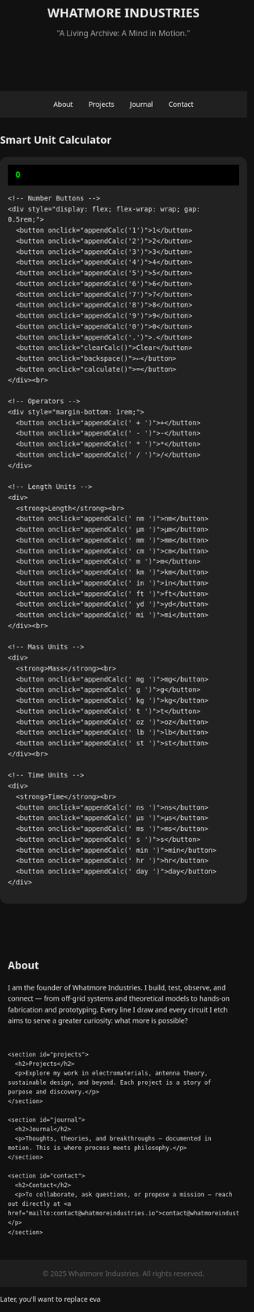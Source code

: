 
<html lang="en">
<head>
  <meta charset="UTF-8" />
  <meta name="viewport" content="width=device-width, initial-scale=1.0"/>
  <title>Whatmore Industries</title>
  <style>
    html, body {
      margin: 0;
      padding: 0;
      font-family: 'Segoe UI', sans-serif;
      background: #111;
      color: #eee;
      height: 100%;
      line-height: 1.6;
    }

    #particles-js {
      position: fixed;
      width: 100%;
      height: 100%;
      z-index: -1;
    }

    header {
      background: transparent;
      text-align: center;
      padding: 3rem 1rem 2rem;
      z-index: 1;
      position: relative;
    }

    header h1 {
      font-size: 1.6rem;
      margin: 0;
    }

    header p {
      font-size: 1.0rem;
      color: #aaa;
      margin-top: 0.5rem;
    }

    nav {
      display: flex;
      justify-content: center;
      gap: 2rem;
      background: rgba(34, 34, 34, 0.9);
      padding: 1rem;
      position: sticky;
      top: 0;
      z-index: 10;
    }

    nav a {
      color: #fff;
      text-decoration: none;
    }

    nav a:hover {
      text-decoration: underline;
    }

    main {
      padding: 2rem 1rem;
      max-width: 800px;
      margin: auto;
      position: relative;
      z-index: 1;
    }

    section {
      margin-bottom: 3rem;
    }

    footer {
      background: #1e1e1e;
      text-align: center;
      padding: 1rem;
      font-size: 0.9rem;
      color: #666;
    }

    a {
      color: #00ffff;
    }

    @media (max-width: 600px) {
      header h1 { font-size: 2rem; }
      nav { flex-wrap: wrap; gap: 1rem; }
    }
  </style>
</head>
<body>
  <div id="particles-js"></div>

  <header>
    <h1>WHATMORE INDUSTRIES</h1>
    <p>"A Living Archive: A Mind in Motion."</p>
  </header>

  <nav>
    <a href="#about">About</a>
    <a href="#projects">Projects</a>
    <a href="#journal">Journal</a>
    <a href="#contact">Contact</a>
  </nav>

  
  <section id="calculator">
  <h2>Smart Unit Calculator</h2>
  <div style="background:#222; padding:1rem; border-radius:0.9rem; font-size:1rem;">
    <div id="display" style="background:#000; padding:0.5rem 1rem; margin-bottom:1rem; color:#0f0; font-weight:bold;">
      0
    </div>

    <!-- Number Buttons -->
    <div style="display: flex; flex-wrap: wrap; gap: 0.5rem;">
      <button onclick="appendCalc('1')">1</button>
      <button onclick="appendCalc('2')">2</button>
      <button onclick="appendCalc('3')">3</button>
      <button onclick="appendCalc('4')">4</button>
      <button onclick="appendCalc('5')">5</button>
      <button onclick="appendCalc('6')">6</button>
      <button onclick="appendCalc('7')">7</button>
      <button onclick="appendCalc('8')">8</button>
      <button onclick="appendCalc('9')">9</button>
      <button onclick="appendCalc('0')">0</button>
      <button onclick="appendCalc('.')">.</button>
      <button onclick="clearCalc()">Clear</button>
      <button onclick="backspace()">←</button>
      <button onclick="calculate()">=</button>
    </div><br>

    <!-- Operators -->
    <div style="margin-bottom: 1rem;">
      <button onclick="appendCalc(' + ')">+</button>
      <button onclick="appendCalc(' - ')">-</button>
      <button onclick="appendCalc(' * ')">*</button>
      <button onclick="appendCalc(' / ')">/</button>
    </div>

    <!-- Length Units -->
    <div>
      <strong>Length</strong><br>
      <button onclick="appendCalc(' nm ')">nm</button>
      <button onclick="appendCalc(' μm ')">μm</button>
      <button onclick="appendCalc(' mm ')">mm</button>
      <button onclick="appendCalc(' cm ')">cm</button>
      <button onclick="appendCalc(' m ')">m</button>
      <button onclick="appendCalc(' km ')">km</button>
      <button onclick="appendCalc(' in ')">in</button>
      <button onclick="appendCalc(' ft ')">ft</button>
      <button onclick="appendCalc(' yd ')">yd</button>
      <button onclick="appendCalc(' mi ')">mi</button>
    </div><br>

    <!-- Mass Units -->
    <div>
      <strong>Mass</strong><br>
      <button onclick="appendCalc(' mg ')">mg</button>
      <button onclick="appendCalc(' g ')">g</button>
      <button onclick="appendCalc(' kg ')">kg</button>
      <button onclick="appendCalc(' t ')">t</button>
      <button onclick="appendCalc(' oz ')">oz</button>
      <button onclick="appendCalc(' lb ')">lb</button>
      <button onclick="appendCalc(' st ')">st</button>
    </div><br>

    <!-- Time Units -->
    <div>
      <strong>Time</strong><br>
      <button onclick="appendCalc(' ns ')">ns</button>
      <button onclick="appendCalc(' μs ')">μs</button>
      <button onclick="appendCalc(' ms ')">ms</button>
      <button onclick="appendCalc(' s ')">s</button>
      <button onclick="appendCalc(' min ')">min</button>
      <button onclick="appendCalc(' hr ')">hr</button>
      <button onclick="appendCalc(' day ')">day</button>
    </div>
  </div>
</section>

  <main>
    <section id="about">
      <h2>About</h2>
      <p>I am the founder of Whatmore Industries. I build, test, observe, and connect — from off-grid systems and theoretical models to hands-on fabrication and prototyping. Every line I draw and every circuit I etch aims to serve a greater curiosity: what more is possible?</p>
    </section>

    <section id="projects">
      <h2>Projects</h2>
      <p>Explore my work in electromaterials, antenna theory, sustainable design, and beyond. Each project is a story of purpose and discovery.</p>
    </section>

    <section id="journal">
      <h2>Journal</h2>
      <p>Thoughts, theories, and breakthroughs — documented in motion. This is where process meets philosophy.</p>
    </section>

    <section id="contact">
      <h2>Contact</h2>
      <p>To collaborate, ask questions, or propose a mission — reach out directly at <a href="mailto:contact@whatmoreindustries.io">contact@whatmoreindustries.io</a>.</p>
    </section>
  </main>

  <footer>
    &copy; 2025 Whatmore Industries. All rights reserved.
  </footer>

  <!-- Particles.js -->
  <script src="https://cdn.jsdelivr.net/npm/particles.js@2.0.0/particles.min.js"></script>
  <script>
    particlesJS("particles-js", {
      particles: {
        number: { value: 80, density: { enable: true, value_area: 800 }},
        color: { value: "#00ffff" },
        shape: { type: "circle" },
        opacity: { value: 0.5 },
        size: { value: 3, random: true },
        line_linked: {
          enable: true,
          distance: 150,
          color: "#00ffff",
          opacity: 0.4,
          width: 1
        },
        move: {
          enable: true,
          speed: 2,
          direction: "none"
        }
      },
      interactivity: {
        events: {
          onhover: { enable: true, mode: "repulse" },
          onclick: { enable: true, mode: "push" }
        },
        modes: {
          repulse: { distance: 100, duration: 0.4 },
          push: { particles_nb: 4 }
        }
      },
      retina_detect: true
    });
  </script>
  
  <script>
  const unitFactors = {
    // Length (in meters)
    nm: 1e-9, μm: 1e-6, mm: 1e-3, cm: 1e-2, m: 1, km: 1e3,
    in: 0.0254, ft: 0.3048, yd: 0.9144, mi: 1609.34,
    // Mass (in kg)
    mg: 1e-6, g: 1e-3, kg: 1, t: 1000, oz: 0.0283495, lb: 0.453592, st: 6.35029, kip: 453.592,
    // Time (in seconds)
    ns: 1e-9, μs: 1e-6, ms: 1e-3, s: 1, min: 60, hr: 3600, day: 86400
  };

  let expression = "";

  function appendCalc(value) {
    expression += value;
    document.getElementById("display").innerText = expression;
  }

  function clearCalc() {
    expression = "";
    document.getElementById("display").innerText = "0";
  }

  function backspace() {
    expression = expression.trim().slice(0, -1);
    document.getElementById("display").innerText = expression || "0";
  }

  function calculate() {
    try {
      // Tokenize numbers and units
      const parsed = expression.replace(/([0-9.]+)\s*([a-zμ]+)/gi, (match, value, unit) => {
        if (unitFactors[unit]) {
          return `(${parseFloat(value) * unitFactors[unit]})`; // convert to SI
        } else {
          throw new Error(`Unknown unit: ${unit}`);
        }
      });

      const result = eval(parsed);
      document.getElementById("display").innerText = result + " (SI)";
      expression = result.toString();
    } catch (err) {
      document.getElementById("display").innerText = "Error";
      expression = "";
    }
  }
</script>

<script>
  let currentExpression = '';

  function appendCalc(value) {
    currentExpression += value;
    document.getElementById('display').innerText = currentExpression;
  }

  function clearCalc() {
    currentExpression = '';
    document.getElementById('display').innerText = '0';
  }

  function backspace() {
    currentExpression = currentExpression.slice(0, -1);
    document.getElementById('display').innerText = currentExpression || '0';
  }

  function calculate() {
    try {
      const result = eval(currentExpression);
      document.getElementById('display').innerText = result;
      currentExpression = result.toString();
    } catch (e) {
      document.getElementById('display').innerText = 'Error';
      currentExpression = '';
    }
  }
</script>
<script>
  let calcStr = '';
  function appendCalc(value) {
    calcStr += value;
    document.getElementById('display').textContent = calcStr;
  }

  function clearCalc() {
    calcStr = '';
    document.getElementById('display').textContent = '0';
  }

  function backspace() {
    calcStr = calcStr.slice(0, -1);
    document.getElementById('display').textContent = calcStr || '0';
  }

  function calculate() {
    try {
      const result = eval(calcStr);
      document.getElementById('display').textContent = result;
      calcStr = result.toString();
    } catch (e) {
      document.getElementById('display').textContent = 'Error';
    }
  }
</script>
Later, you'll want to replace eva

 
</body>
</html>


